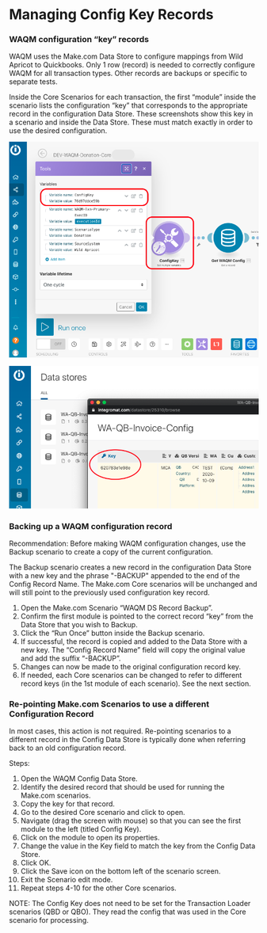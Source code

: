 # Managing Config Key Records



### WAQM configuration “key” records

WAQM uses the Make.com Data Store to configure mappings from Wild Apricot to Quickbooks. Only 1 row (record) is needed to correctly configure WAQM for all transaction types. Other records are backups or specific to separate tests.

Inside the Core Scenarios for each transaction, the first “module” inside the scenario lists the configuration “key” that corresponds to the appropriate record in the configuration Data Store. These screenshots show this key in a scenario and inside the Data Store.  These must match exactly in order to use the desired configuration.

![Config Key inside a Scenario](<../.gitbook/assets/Screen Shot 2022-01-20 at 12.36.11 PM.png>)

![Config Key inside the Data Store](../.gitbook/assets/26.png)

### Backing up a WAQM configuration record

Recommendation: Before making WAQM configuration changes, use the Backup scenario to create a copy of the current configuration.

The Backup scenario creates a new record in the configuration Data Store with a new key and the phrase "-BACKUP" appended to the end of the Config Record Name. The Make.com Core scenarios will be unchanged and will still point to the previously used configuration key record.

1. Open the Make.com Scenario “WAQM DS Record Backup”.
2. Confirm the first module is pointed to the correct record “key” from the Data Store that you wish to Backup.
3. Click the “Run Once” button inside the Backup scenario.
4. If successful, the record is copied and added to the Data Store with a new key. The “Config Record Name” field will copy the original value and add the suffix “-BACKUP”.
5. Changes can now be made to the original configuration record key.
6. If needed, each Core scenarios can be changed to refer to different record keys (in the 1st module of each scenario).  See the next section.

### Re-pointing Make.com Scenarios to use a different Configuration Record

In most cases, this action is not required. Re-pointing scenarios to a different record in the Config Data Store is typically done when referring back to an old configuration record.

Steps:

1. Open the WAQM Config Data Store.
2. Identify the desired record that should be used for running the Make.com scenarios.
3. Copy the key for that record.&#x20;
4. Go to the desired Core scenario and click to open.
5. Navigate (drag the screen with mouse) so that you can see the first module to the left (titled Config Key).
6. Click on the module to open its properties.
7. Change the value in the Key field to match the key from the Config Data Store.
8. Click OK.
9. Click the Save icon on the bottom left of the scenario screen.
10. Exit the Scenario edit mode.
11. Repeat steps 4-10 for the other Core scenarios.

NOTE: The Config Key does not need to be set for the Transaction Loader scenarios (QBD or QBO).  They read the config that was used in the Core scenario for processing.
